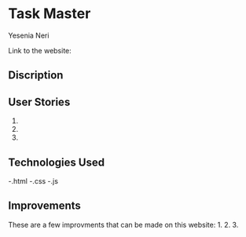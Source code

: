 # Task Master
Yesenia Neri

Link to the website: 

## Discription 

## User Stories
1. 
2. 
3. 

## Technologies Used
-.html
-.css
-.js

## Improvements
These are a few improvments that can be made on this website:
1.
2.
3.

